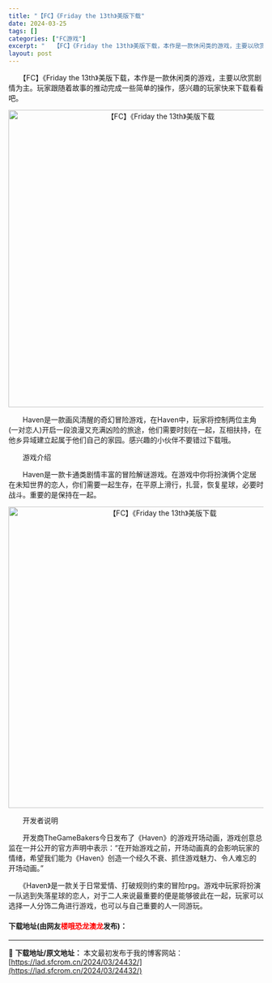 ```yaml
---
title: "【FC】《Friday the 13th》美版下载"
date: 2024-03-25
tags: []
categories: ["FC游戏"]
excerpt: "　　【FC】《Friday the 13th》美版下载，本作是一款休闲类的游戏，主要以欣赏剧情为主。玩家跟随着故事的推动完成一些简单的操作，感兴趣的玩家快来下载看看吧。 　　Haven是一款画风清醒的奇幻冒险游戏，在Haven中，玩家将控制两位主角(一对恋人)开启一段浪漫又充满凶险的旅途，他们需要时&hellip;"
layout: post
---
```


 <p>　　【FC】《Friday the 13th》美版下载，本作是一款休闲类的游戏，主要以欣赏剧情为主。玩家跟随着故事的推动完成一些简单的操作，感兴趣的玩家快来下载看看吧。</p> <p align="center"><img align="" border="0" src="https://lad.sfcrom.cn/wp-content/uploads/2024/03/20240325_6601914613a38.png" width="586" alt="【FC】《Friday the 13th》美版下载" /></p> <p>　　Haven是一款画风清醒的奇幻冒险游戏，在Haven中，玩家将控制两位主角(一对恋人)开启一段浪漫又充满凶险的旅途，他们需要时刻在一起，互相扶持，在他乡异域建立起属于他们自己的家园。感兴趣的小伙伴不要错过下载哦。</p> <p>　　游戏介绍</p> <p>　　Haven是一款卡通类剧情丰富的冒险解谜游戏。在游戏中你将扮演俩个定居在未知世界的恋人，你们需要一起生存，在平原上滑行，扎营，恢复星球，必要时战斗。重要的是保持在一起。</p> <p align="center"><img align="" border="0" src="https://lad.sfcrom.cn/wp-content/uploads/2024/03/20240325_6601914774dfb.png" width="594" alt="【FC】《Friday the 13th》美版下载" /></p> <p>　　开发者说明</p> <p>　　开发商TheGameBakers今日发布了《Haven》的游戏开场动画，游戏创意总监在一并公开的官方声明中表示：&ldquo;在开始游戏之前，开场动画真的会影响玩家的情绪，希望我们能为《Haven》创造一个经久不衰、抓住游戏魅力、令人难忘的开场动画。&rdquo;</p> <p>　　《Haven》是一款关于日常爱情、打破规则约束的冒险rpg。游戏中玩家将扮演一队逃到失落星球的恋人，对于二人来说最重要的便是能够彼此在一起，玩家可以选择一人分饰二角进行游戏，也可以与自己重要的人一同游玩。</p> <p><h4>下载地址(由网友<font color="red">楼哦恐龙澳龙</font>发布)：</h4></p> 

---
📖 **下载地址/原文地址：** 本文最初发布于我的博客网站：[https://lad.sfcrom.cn/2024/03/24432/](https://lad.sfcrom.cn/2024/03/24432/)
